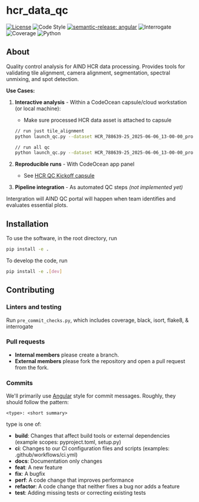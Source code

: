 # hcr_data_qc

[![License](https://img.shields.io/badge/license-MIT-brightgreen)](LICENSE)
![Code Style](https://img.shields.io/badge/code%20style-black-black)
[![semantic-release: angular](https://img.shields.io/badge/semantic--release-angular-e10079?logo=semantic-release)](https://github.com/semantic-release/semantic-release)
![Interrogate](https://img.shields.io/badge/interrogate-86.7%25-yellow)
![Coverage](https://img.shields.io/badge/coverage-5%25-red?logo=codecov)
![Python](https://img.shields.io/badge/python->=3.10-blue?logo=python)

## About

Quality control analysis for AIND HCR data processing. Provides tools for validating tile alignment, camera alignment, segmentation, spectral unmixing, and spot detection.

**Use Cases:**
1. **Interactive analysis** - Within a CodeOcean capsule/cloud workstation (or local machine):

    + Make sure processed HCR data asset is attached to capsule


   ```bash
   // run just tile_alignment
   python launch_qc.py --dataset HCR_788639-25_2025-06-06_13-00-00_processed_2025-06-17_07-08-14 --output-dir /root/capsule/scratch/qc-test --tile-alignment --pyramid-level 4
   ```

   ```bash
   // run all qc 
   python launch_qc.py --dataset HCR_788639-25_2025-06-06_13-00-00_processed_2025-06-17_07-08-14 --output-dir /root/capsule/scratch/qc-test --all --pyramid-level 0 
   ```
2. **Reproducible runs** - With CodeOcean app panel
    + See [HCR QC Kickoff capsule](https://codeocean.allenneuraldynamics.org/capsule/8714887/tree)
4. **Pipeline integration** - As automated QC steps *(not implemented yet)*

Intergration will AIND QC portal will happen when team identifies and evaluates essential plots.


## Installation
To use the software, in the root directory, run
```bash
pip install -e .
```

To develop the code, run
```bash
pip install -e .[dev]
```

## Contributing

### Linters and testing
Run `pre_commit_checks.py`, which includes coverage, black, isort, flake8, & interrogate

### Pull requests

+ **Internal members** please create a branch. 
+ **External members** please fork the repository and open a pull request from the fork. 

### Commits
We'll primarily use [Angular](https://github.com/angular/angular/blob/main/CONTRIBUTING.md#commit) style for commit messages. Roughly, they should follow the pattern:
```text
<type>: <short summary>
```

type is one of:

- **build**: Changes that affect build tools or external dependencies (example scopes: pyproject.toml, setup.py)
- **ci**: Changes to our CI configuration files and scripts (examples: .github/workflows/ci.yml)
- **docs**: Documentation only changes
- **feat**: A new feature
- **fix**: A bugfix
- **perf**: A code change that improves performance
- **refactor**: A code change that neither fixes a bug nor adds a feature
- **test**: Adding missing tests or correcting existing tests
